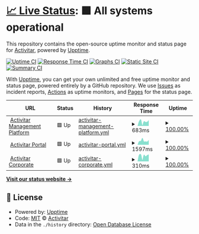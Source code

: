 # [📈 Live Status](https://status.activitar.com): <!--live status--> **🟩 All systems operational**

This repository contains the open-source uptime monitor and status page for [Activitar](https://www.activitar.net), powered by [Upptime](https://github.com/upptime/upptime).

[![Uptime CI](https://github.com/activitar/status.activitar.com/workflows/Uptime%20CI/badge.svg)](https://github.com/activitar/status.activitar.com/actions?query=workflow%3A%22Uptime+CI%22)
[![Response Time CI](https://github.com/activitar/status.activitar.com/workflows/Response%20Time%20CI/badge.svg)](https://github.com/activitar/status.activitar.com/actions?query=workflow%3A%22Response+Time+CI%22)
[![Graphs CI](https://github.com/activitar/status.activitar.com/workflows/Graphs%20CI/badge.svg)](https://github.com/activitar/status.activitar.com/actions?query=workflow%3A%22Graphs+CI%22)
[![Static Site CI](https://github.com/activitar/status.activitar.com/workflows/Static%20Site%20CI/badge.svg)](https://github.com/activitar/status.activitar.com/actions?query=workflow%3A%22Static+Site+CI%22)
[![Summary CI](https://github.com/activitar/status.activitar.com/workflows/Summary%20CI/badge.svg)](https://github.com/activitar/status.activitar.com/actions?query=workflow%3A%22Summary+CI%22)

With [Upptime](https://upptime.js.org), you can get your own unlimited and free uptime monitor and status page, powered entirely by a GitHub repository. We use [Issues](https://github.com/activitar/status.activitar.com/issues) as incident reports, [Actions](https://github.com/activitar/status.activitar.com/actions) as uptime monitors, and [Pages](https://status.activitar.com) for the status page.

<!--start: status pages-->
<!-- This summary is generated by Upptime (https://github.com/upptime/upptime) -->
<!-- Do not edit this manually, your changes will be overwritten -->
<!-- prettier-ignore -->
| URL | Status | History | Response Time | Uptime |
| --- | ------ | ------- | ------------- | ------ |
| <img alt="" src="https://icons.duckduckgo.com/ip3/new.activitar.com.ico" height="13"> [Activitar Management Platform](https://new.activitar.com) | 🟩 Up | [activitar-management-platform.yml](https://github.com/activitar/status.activitar.com/commits/HEAD/history/activitar-management-platform.yml) | <details><summary><img alt="Response time graph" src="./graphs/activitar-management-platform/response-time-week.png" height="20"> 683ms</summary><br><a href="https://status.activitar.com/history/activitar-management-platform"><img alt="Response time 694" src="https://img.shields.io/endpoint?url=https%3A%2F%2Fraw.githubusercontent.com%2Factivitar%2Fstatus.activitar.com%2FHEAD%2Fapi%2Factivitar-management-platform%2Fresponse-time.json"></a><br><a href="https://status.activitar.com/history/activitar-management-platform"><img alt="24-hour response time 635" src="https://img.shields.io/endpoint?url=https%3A%2F%2Fraw.githubusercontent.com%2Factivitar%2Fstatus.activitar.com%2FHEAD%2Fapi%2Factivitar-management-platform%2Fresponse-time-day.json"></a><br><a href="https://status.activitar.com/history/activitar-management-platform"><img alt="7-day response time 683" src="https://img.shields.io/endpoint?url=https%3A%2F%2Fraw.githubusercontent.com%2Factivitar%2Fstatus.activitar.com%2FHEAD%2Fapi%2Factivitar-management-platform%2Fresponse-time-week.json"></a><br><a href="https://status.activitar.com/history/activitar-management-platform"><img alt="30-day response time 699" src="https://img.shields.io/endpoint?url=https%3A%2F%2Fraw.githubusercontent.com%2Factivitar%2Fstatus.activitar.com%2FHEAD%2Fapi%2Factivitar-management-platform%2Fresponse-time-month.json"></a><br><a href="https://status.activitar.com/history/activitar-management-platform"><img alt="1-year response time 716" src="https://img.shields.io/endpoint?url=https%3A%2F%2Fraw.githubusercontent.com%2Factivitar%2Fstatus.activitar.com%2FHEAD%2Fapi%2Factivitar-management-platform%2Fresponse-time-year.json"></a></details> | <details><summary><a href="https://status.activitar.com/history/activitar-management-platform">100.00%</a></summary><a href="https://status.activitar.com/history/activitar-management-platform"><img alt="All-time uptime 99.98%" src="https://img.shields.io/endpoint?url=https%3A%2F%2Fraw.githubusercontent.com%2Factivitar%2Fstatus.activitar.com%2FHEAD%2Fapi%2Factivitar-management-platform%2Fuptime.json"></a><br><a href="https://status.activitar.com/history/activitar-management-platform"><img alt="24-hour uptime 100.00%" src="https://img.shields.io/endpoint?url=https%3A%2F%2Fraw.githubusercontent.com%2Factivitar%2Fstatus.activitar.com%2FHEAD%2Fapi%2Factivitar-management-platform%2Fuptime-day.json"></a><br><a href="https://status.activitar.com/history/activitar-management-platform"><img alt="7-day uptime 100.00%" src="https://img.shields.io/endpoint?url=https%3A%2F%2Fraw.githubusercontent.com%2Factivitar%2Fstatus.activitar.com%2FHEAD%2Fapi%2Factivitar-management-platform%2Fuptime-week.json"></a><br><a href="https://status.activitar.com/history/activitar-management-platform"><img alt="30-day uptime 100.00%" src="https://img.shields.io/endpoint?url=https%3A%2F%2Fraw.githubusercontent.com%2Factivitar%2Fstatus.activitar.com%2FHEAD%2Fapi%2Factivitar-management-platform%2Fuptime-month.json"></a><br><a href="https://status.activitar.com/history/activitar-management-platform"><img alt="1-year uptime 99.97%" src="https://img.shields.io/endpoint?url=https%3A%2F%2Fraw.githubusercontent.com%2Factivitar%2Fstatus.activitar.com%2FHEAD%2Fapi%2Factivitar-management-platform%2Fuptime-year.json"></a></details>
| <img alt="" src="https://icons.duckduckgo.com/ip3/activitar.com.ico" height="13"> [Activitar Portal](https://activitar.com) | 🟩 Up | [activitar-portal.yml](https://github.com/activitar/status.activitar.com/commits/HEAD/history/activitar-portal.yml) | <details><summary><img alt="Response time graph" src="./graphs/activitar-portal/response-time-week.png" height="20"> 1597ms</summary><br><a href="https://status.activitar.com/history/activitar-portal"><img alt="Response time 1331" src="https://img.shields.io/endpoint?url=https%3A%2F%2Fraw.githubusercontent.com%2Factivitar%2Fstatus.activitar.com%2FHEAD%2Fapi%2Factivitar-portal%2Fresponse-time.json"></a><br><a href="https://status.activitar.com/history/activitar-portal"><img alt="24-hour response time 1156" src="https://img.shields.io/endpoint?url=https%3A%2F%2Fraw.githubusercontent.com%2Factivitar%2Fstatus.activitar.com%2FHEAD%2Fapi%2Factivitar-portal%2Fresponse-time-day.json"></a><br><a href="https://status.activitar.com/history/activitar-portal"><img alt="7-day response time 1597" src="https://img.shields.io/endpoint?url=https%3A%2F%2Fraw.githubusercontent.com%2Factivitar%2Fstatus.activitar.com%2FHEAD%2Fapi%2Factivitar-portal%2Fresponse-time-week.json"></a><br><a href="https://status.activitar.com/history/activitar-portal"><img alt="30-day response time 1413" src="https://img.shields.io/endpoint?url=https%3A%2F%2Fraw.githubusercontent.com%2Factivitar%2Fstatus.activitar.com%2FHEAD%2Fapi%2Factivitar-portal%2Fresponse-time-month.json"></a><br><a href="https://status.activitar.com/history/activitar-portal"><img alt="1-year response time 1378" src="https://img.shields.io/endpoint?url=https%3A%2F%2Fraw.githubusercontent.com%2Factivitar%2Fstatus.activitar.com%2FHEAD%2Fapi%2Factivitar-portal%2Fresponse-time-year.json"></a></details> | <details><summary><a href="https://status.activitar.com/history/activitar-portal">100.00%</a></summary><a href="https://status.activitar.com/history/activitar-portal"><img alt="All-time uptime 99.71%" src="https://img.shields.io/endpoint?url=https%3A%2F%2Fraw.githubusercontent.com%2Factivitar%2Fstatus.activitar.com%2FHEAD%2Fapi%2Factivitar-portal%2Fuptime.json"></a><br><a href="https://status.activitar.com/history/activitar-portal"><img alt="24-hour uptime 100.00%" src="https://img.shields.io/endpoint?url=https%3A%2F%2Fraw.githubusercontent.com%2Factivitar%2Fstatus.activitar.com%2FHEAD%2Fapi%2Factivitar-portal%2Fuptime-day.json"></a><br><a href="https://status.activitar.com/history/activitar-portal"><img alt="7-day uptime 100.00%" src="https://img.shields.io/endpoint?url=https%3A%2F%2Fraw.githubusercontent.com%2Factivitar%2Fstatus.activitar.com%2FHEAD%2Fapi%2Factivitar-portal%2Fuptime-week.json"></a><br><a href="https://status.activitar.com/history/activitar-portal"><img alt="30-day uptime 100.00%" src="https://img.shields.io/endpoint?url=https%3A%2F%2Fraw.githubusercontent.com%2Factivitar%2Fstatus.activitar.com%2FHEAD%2Fapi%2Factivitar-portal%2Fuptime-month.json"></a><br><a href="https://status.activitar.com/history/activitar-portal"><img alt="1-year uptime 99.62%" src="https://img.shields.io/endpoint?url=https%3A%2F%2Fraw.githubusercontent.com%2Factivitar%2Fstatus.activitar.com%2FHEAD%2Fapi%2Factivitar-portal%2Fuptime-year.json"></a></details>
| <img alt="" src="https://icons.duckduckgo.com/ip3/www.activitar.net.ico" height="13"> [Activitar Corporate](https://www.activitar.net) | 🟩 Up | [activitar-corporate.yml](https://github.com/activitar/status.activitar.com/commits/HEAD/history/activitar-corporate.yml) | <details><summary><img alt="Response time graph" src="./graphs/activitar-corporate/response-time-week.png" height="20"> 310ms</summary><br><a href="https://status.activitar.com/history/activitar-corporate"><img alt="Response time 270" src="https://img.shields.io/endpoint?url=https%3A%2F%2Fraw.githubusercontent.com%2Factivitar%2Fstatus.activitar.com%2FHEAD%2Fapi%2Factivitar-corporate%2Fresponse-time.json"></a><br><a href="https://status.activitar.com/history/activitar-corporate"><img alt="24-hour response time 362" src="https://img.shields.io/endpoint?url=https%3A%2F%2Fraw.githubusercontent.com%2Factivitar%2Fstatus.activitar.com%2FHEAD%2Fapi%2Factivitar-corporate%2Fresponse-time-day.json"></a><br><a href="https://status.activitar.com/history/activitar-corporate"><img alt="7-day response time 310" src="https://img.shields.io/endpoint?url=https%3A%2F%2Fraw.githubusercontent.com%2Factivitar%2Fstatus.activitar.com%2FHEAD%2Fapi%2Factivitar-corporate%2Fresponse-time-week.json"></a><br><a href="https://status.activitar.com/history/activitar-corporate"><img alt="30-day response time 298" src="https://img.shields.io/endpoint?url=https%3A%2F%2Fraw.githubusercontent.com%2Factivitar%2Fstatus.activitar.com%2FHEAD%2Fapi%2Factivitar-corporate%2Fresponse-time-month.json"></a><br><a href="https://status.activitar.com/history/activitar-corporate"><img alt="1-year response time 282" src="https://img.shields.io/endpoint?url=https%3A%2F%2Fraw.githubusercontent.com%2Factivitar%2Fstatus.activitar.com%2FHEAD%2Fapi%2Factivitar-corporate%2Fresponse-time-year.json"></a></details> | <details><summary><a href="https://status.activitar.com/history/activitar-corporate">100.00%</a></summary><a href="https://status.activitar.com/history/activitar-corporate"><img alt="All-time uptime 99.99%" src="https://img.shields.io/endpoint?url=https%3A%2F%2Fraw.githubusercontent.com%2Factivitar%2Fstatus.activitar.com%2FHEAD%2Fapi%2Factivitar-corporate%2Fuptime.json"></a><br><a href="https://status.activitar.com/history/activitar-corporate"><img alt="24-hour uptime 100.00%" src="https://img.shields.io/endpoint?url=https%3A%2F%2Fraw.githubusercontent.com%2Factivitar%2Fstatus.activitar.com%2FHEAD%2Fapi%2Factivitar-corporate%2Fuptime-day.json"></a><br><a href="https://status.activitar.com/history/activitar-corporate"><img alt="7-day uptime 100.00%" src="https://img.shields.io/endpoint?url=https%3A%2F%2Fraw.githubusercontent.com%2Factivitar%2Fstatus.activitar.com%2FHEAD%2Fapi%2Factivitar-corporate%2Fuptime-week.json"></a><br><a href="https://status.activitar.com/history/activitar-corporate"><img alt="30-day uptime 99.91%" src="https://img.shields.io/endpoint?url=https%3A%2F%2Fraw.githubusercontent.com%2Factivitar%2Fstatus.activitar.com%2FHEAD%2Fapi%2Factivitar-corporate%2Fuptime-month.json"></a><br><a href="https://status.activitar.com/history/activitar-corporate"><img alt="1-year uptime 99.99%" src="https://img.shields.io/endpoint?url=https%3A%2F%2Fraw.githubusercontent.com%2Factivitar%2Fstatus.activitar.com%2FHEAD%2Fapi%2Factivitar-corporate%2Fuptime-year.json"></a></details>

<!--end: status pages-->

[**Visit our status website →**](https://status.activitar.com)

## 📄 License

- Powered by: [Upptime](https://github.com/upptime/upptime)
- Code: [MIT](./LICENSE) © [Activitar](https://www.activitar.net)
- Data in the `./history` directory: [Open Database License](https://opendatacommons.org/licenses/odbl/1-0/)
